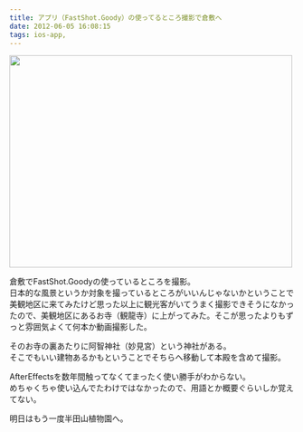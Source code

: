 ```yaml
---
title: アプリ（FastShot.Goody）の使ってるところ撮影で倉敷へ
date: 2012-06-05 16:08:15
tags: ios-app, 
---
```

<a href="http://www.flickr.com/photos/shigeki_takeguchi/7327851792/" title="Untitled by shigeki.takeguchi, on Flickr"><img src="http://farm8.staticflickr.com/7087/7327851792_9af36e10a8.jpg" width="500" height="375" alt=""></a>

<p>倉敷でFastShot.Goodyの使っているところを撮影。<br>
日本的な風景というか対象を撮っているところがいいんじゃないかということで美観地区に来てみたけど思った以上に観光客がいてうまく撮影できそうになかったので、美観地区にあるお寺（観龍寺）に上がってみた。そこが思ったよりもずっと雰囲気よくて何本か動画撮影した。</p>

<p>そのお寺の裏あたりに阿智神社（妙見宮）という神社がある。<br>
そこでもいい建物あるかもということでそちらへ移動して本殿を含めて撮影。</p>

<p>AfterEffectsを数年間触ってなくてまったく使い勝手がわからない。<br>
めちゃくちゃ使い込んでたわけではなかったので、用語とか概要ぐらいしか覚えてない。</p>

<p>明日はもう一度半田山植物園へ。</p>